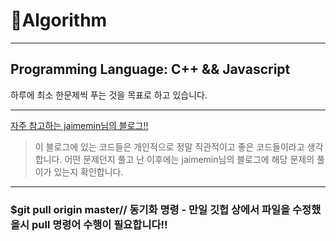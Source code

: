 # 💫Algorithm

---

## Programming Language: C++ && Javascript

하루에 최소 한문제씩 푸는 것을 목표로 하고 있습니다.

---

[자주 참고하는 jaimemin님의 블로그!!](https://jaimemin.tistory.com/)

> 이 블로그에 있는 코드들은 개인적으로 정말 직관적이고 좋은 코드들이라고 생각합니다. 어떤 문제던지 풀고 난 이후에는 jaimemin님의 블로그에 해당 문제의 풀이가 있는지 확인합니다.

---

### $git pull origin master// 동기화 명령 - 만일 깃헙 상에서 파일을 수정했을시 pull 명령어 수행이 필요합니다!!